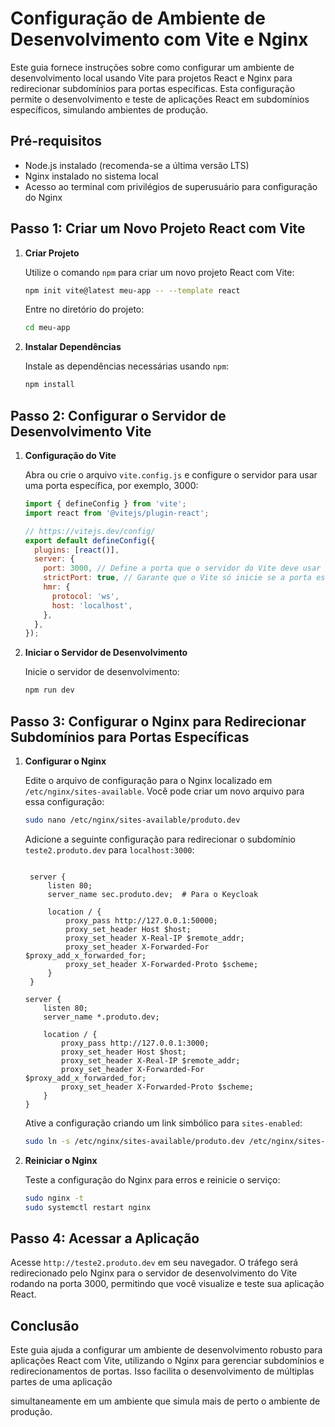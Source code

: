# Configuração de Ambiente de Desenvolvimento com Vite e Nginx

Este guia fornece instruções sobre como configurar um ambiente de desenvolvimento local usando Vite para projetos React e Nginx para redirecionar subdomínios para portas específicas. Esta configuração permite o desenvolvimento e teste de aplicações React em subdomínios específicos, simulando ambientes de produção.

## Pré-requisitos

- Node.js instalado (recomenda-se a última versão LTS)
- Nginx instalado no sistema local
- Acesso ao terminal com privilégios de superusuário para configuração do Nginx

## Passo 1: Criar um Novo Projeto React com Vite

1. **Criar Projeto**

   Utilize o comando `npm` para criar um novo projeto React com Vite:

   ```bash
   npm init vite@latest meu-app -- --template react
   ```

   Entre no diretório do projeto:

   ```bash
   cd meu-app
   ```

2. **Instalar Dependências**

   Instale as dependências necessárias usando `npm`:

   ```bash
   npm install
   ```

## Passo 2: Configurar o Servidor de Desenvolvimento Vite

1. **Configuração do Vite**

   Abra ou crie o arquivo `vite.config.js` e configure o servidor para usar uma porta específica, por exemplo, 3000:

   ```javascript
   import { defineConfig } from 'vite';
   import react from '@vitejs/plugin-react';

   // https://vitejs.dev/config/
   export default defineConfig({
     plugins: [react()],
     server: {
       port: 3000, // Define a porta que o servidor do Vite deve usar
       strictPort: true, // Garante que o Vite só inicie se a porta estiver disponível
       hmr: {
         protocol: 'ws',
         host: 'localhost',
       },
     },
   });
   ```

2. **Iniciar o Servidor de Desenvolvimento**

   Inicie o servidor de desenvolvimento:

   ```bash
   npm run dev
   ```

## Passo 3: Configurar o Nginx para Redirecionar Subdomínios para Portas Específicas

1. **Configurar o Nginx**

   Edite o arquivo de configuração para o Nginx localizado em `/etc/nginx/sites-available`. Você pode criar um novo arquivo para essa configuração:

   ```bash
   sudo nano /etc/nginx/sites-available/produto.dev
   ```

   Adicione a seguinte configuração para redirecionar o subdomínio `teste2.produto.dev` para `localhost:3000`:

   ```nginx

    server {
        listen 80;
        server_name sec.produto.dev;  # Para o Keycloak

        location / {
            proxy_pass http://127.0.0.1:50000;
            proxy_set_header Host $host;
            proxy_set_header X-Real-IP $remote_addr;
            proxy_set_header X-Forwarded-For $proxy_add_x_forwarded_for;
            proxy_set_header X-Forwarded-Proto $scheme;
        }
    }

   server {
       listen 80;
       server_name *.produto.dev;

       location / {
           proxy_pass http://127.0.0.1:3000;
           proxy_set_header Host $host;
           proxy_set_header X-Real-IP $remote_addr;
           proxy_set_header X-Forwarded-For $proxy_add_x_forwarded_for;
           proxy_set_header X-Forwarded-Proto $scheme;
       }
   }

   ```

   Ative a configuração criando um link simbólico para `sites-enabled`:

   ```bash
   sudo ln -s /etc/nginx/sites-available/produto.dev /etc/nginx/sites-enabled/
   ```

2. **Reiniciar o Nginx**

   Teste a configuração do Nginx para erros e reinicie o serviço:

   ```bash
   sudo nginx -t
   sudo systemctl restart nginx
   ```

## Passo 4: Acessar a Aplicação

Acesse `http://teste2.produto.dev` em seu navegador. O tráfego será redirecionado pelo Nginx para o servidor de desenvolvimento do Vite rodando na porta 3000, permitindo que você visualize e teste sua aplicação React.

## Conclusão

Este guia ajuda a configurar um ambiente de desenvolvimento robusto para aplicações React com Vite, utilizando o Nginx para gerenciar subdomínios e redirecionamentos de portas. Isso facilita o desenvolvimento de múltiplas partes de uma aplicação

simultaneamente em um ambiente que simula mais de perto o ambiente de produção.
